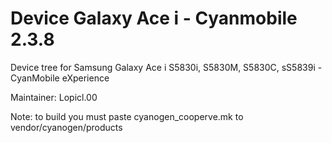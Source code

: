 Device Galaxy Ace i - Cyanmobile 2.3.8
======================================

Device tree for Samsung Galaxy Ace i S5830i, S5830M, S5830C, sS5839i - CyanMobile eXperience

Maintainer: Lopicl.00

Note: to build you must paste cyanogen_cooperve.mk to vendor/cyanogen/products
